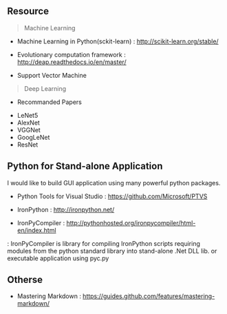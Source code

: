## Resource

> Machine Learning

* Machine Learning in Python(sckit-learn) : http://scikit-learn.org/stable/
* Evolutionary computation framework : http://deap.readthedocs.io/en/master/

* Support Vector Machine

> Deep Learning

* Recommanded Papers
 - LeNet5
 - AlexNet
 - VGGNet
 - GoogLeNet
 - ResNet


## Python for Stand-alone Application
I would like to build GUI application using many powerful python packages.
* Python Tools for Visual Studio : https://github.com/Microsoft/PTVS

* IronPython : http://ironpython.net/

* IronPyCompiler : http://pythonhosted.org/ironpycompiler/html-en/index.html
 
: IronPyCompiler is library for compiling IronPython scripts requiring modules from the python standard library into stand-alone .Net DLL lib. or executable application using pyc.py


## Otherse
* Mastering Markdown : https://guides.github.com/features/mastering-markdown/

